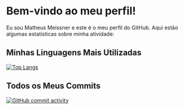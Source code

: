 # Bem-vindo ao meu perfil!

Eu sou Matheus Meissner e este é o meu perfil do GitHub. Aqui estão algumas estatísticas sobre minha atividade:

## Minhas Linguagens Mais Utilizadas

[![Top Langs](https://github-readme-stats.vercel.app/api/top-langs/?username=seu-usuario&layout=compact)](https://github.com/seu-usuario)

## Todos os Meus Commits

[![GitHub commit activity](https://img.shields.io/github/commit-activity/m/seu-usuario/seu-usuario)](https://github.com/seu-usuario)
